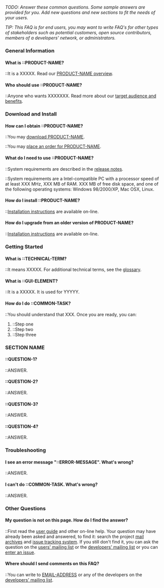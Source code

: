 <!-- markdownlint-disable-next-line first-line-h1 -->

_TODO: Answer these common questions. Some sample answers are provided
for you. Add new questions and new sections to fit the needs of your
users._

_TIP: This FAQ is for end users, you may want to write FAQ's for other
types of stakeholders such as potential customers, open source
contributors, members of a developers' network, or administrators._

### General Information

#### What is ::PRODUCT-NAME?

::It is a XXXXX. Read our [PRODUCT-NAME overview](http://www.COMPANY.com/products/PRODUCT-NAME/).

#### Who should use ::PRODUCT-NAME?

::Anyone who wants XXXXXXX. Read more about our [target audience and benefits](Target-and-Benefits).

### Download and Install

#### How can I obtain ::PRODUCT-NAME?

::You may [download PRODUCT-NAME](LINK-TO-DOWNLOAD).

::You may [place an order for PRODUCT-NAME](LINK-TO-ORDER).

#### What do I need to use ::PRODUCT-NAME?

::System requirements are described in the [release notes](Release-Notes).

::System requirements are a Intel-compatible PC with a processor speed
of at least XXX MHz, XXX MB of RAM. XXX MB of free disk space, and
one of the following operating systems: Windows 98/2000/XP, Mac
OSX, Linux.

#### How do I install ::PRODUCT-NAME?

::[Installation instructions](install.html) are available on-line.

#### How do I upgrade from an older version of PRODUCT-NAME?

::[Installation instructions](install.html) are available on-line.

### Getting Started

#### What is ::TECHNICAL-TERM?

::It means XXXXX. For additional technical terms, see the
[glossary](Glossary).

#### What is ::GUI-ELEMENT?

::It is a XXXXX. It is used for YYYYY.

#### How do I do ::COMMON-TASK?

::You should understand that XXX. Once you are ready, you can:

1. ::Step one
2. ::Step two
3. ::Step three

### SECTION NAME

#### ::QUESTION-1?

::ANSWER.

#### ::QUESTION-2?

::ANSWER.

#### ::QUESTION-3?

::ANSWER.

#### ::QUESTION-4?

::ANSWER.

### Troubleshooting

#### I see an error message "::ERROR-MESSAGE". What's wrong?

::ANSWER.

#### I can't do ::COMMON-TASK. What's wrong?

::ANSWER.

### Other Questions

#### My question is not on this page. How do I find the answer?

::First read the [user guide](user-guide) and other
on-line help. Your question may have already been asked and
answered, to find it: search the project [mail archives](::tbd) and
[issue tracking system](::tbd). If you still don't find it, you can ask
the question on the [users' mailing list](::tbd) or the [developers'
mailing list](::tbd) or you can [enter an issue](::tbd).

#### Where should I send comments on this FAQ?

::You can write to [EMAIL-ADDRESS](::mailto:#) or any of the developers
on the [developers' mailing list](::mailto:#).
